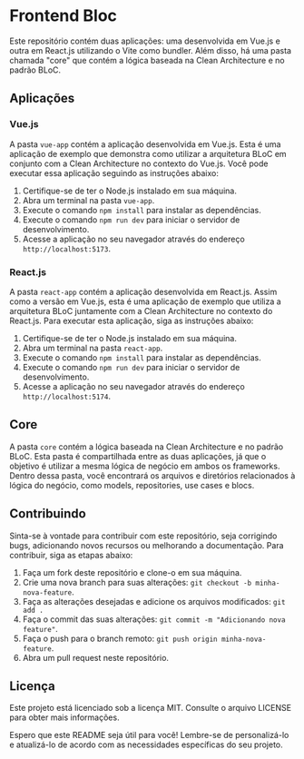 # Frontend Bloc

Este repositório contém duas aplicações: uma desenvolvida em Vue.js e outra em React.js utilizando o Vite como bundler. Além disso, há uma pasta chamada "core" que contém a lógica baseada na Clean Architecture e no padrão BLoC.

## Aplicações

### Vue.js

A pasta `vue-app` contém a aplicação desenvolvida em Vue.js. Esta é uma aplicação de exemplo que demonstra como utilizar a arquitetura BLoC em conjunto com a Clean Architecture no contexto do Vue.js. Você pode executar essa aplicação seguindo as instruções abaixo:

1. Certifique-se de ter o Node.js instalado em sua máquina.
2. Abra um terminal na pasta `vue-app`.
3. Execute o comando `npm install` para instalar as dependências.
4. Execute o comando `npm run dev` para iniciar o servidor de desenvolvimento.
5. Acesse a aplicação no seu navegador através do endereço `http://localhost:5173`.

### React.js

A pasta `react-app` contém a aplicação desenvolvida em React.js. Assim como a versão em Vue.js, esta é uma aplicação de exemplo que utiliza a arquitetura BLoC juntamente com a Clean Architecture no contexto do React.js. Para executar esta aplicação, siga as instruções abaixo:

1. Certifique-se de ter o Node.js instalado em sua máquina.
2. Abra um terminal na pasta `react-app`.
3. Execute o comando `npm install` para instalar as dependências.
4. Execute o comando `npm run dev` para iniciar o servidor de desenvolvimento.
5. Acesse a aplicação no seu navegador através do endereço `http://localhost:5174`.

## Core

A pasta `core` contém a lógica baseada na Clean Architecture e no padrão BLoC. Esta pasta é compartilhada entre as duas aplicações, já que o objetivo é utilizar a mesma lógica de negócio em ambos os frameworks. Dentro dessa pasta, você encontrará os arquivos e diretórios relacionados à lógica do negócio, como models, repositories, use cases e blocs.

## Contribuindo

Sinta-se à vontade para contribuir com este repositório, seja corrigindo bugs, adicionando novos recursos ou melhorando a documentação. Para contribuir, siga as etapas abaixo:

1. Faça um fork deste repositório e clone-o em sua máquina.
2. Crie uma nova branch para suas alterações: `git checkout -b minha-nova-feature`.
3. Faça as alterações desejadas e adicione os arquivos modificados: `git add .`
4. Faça o commit das suas alterações: `git commit -m "Adicionando nova feature"`.
5. Faça o push para o branch remoto: `git push origin minha-nova-feature`.
6. Abra um pull request neste repositório.

## Licença

Este projeto está licenciado sob a licença MIT. Consulte o arquivo LICENSE para obter mais informações.

Espero que este README seja útil para você! Lembre-se de personalizá-lo e atualizá-lo de acordo com as necessidades específicas do seu projeto.
